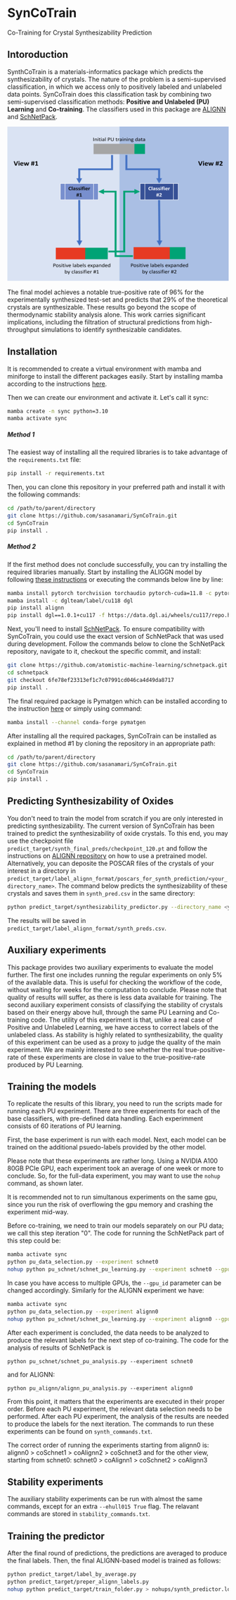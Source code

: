 # SynCoTrain 
Co-Training for Crystal Synthesizability Prediction
## Intoroduction
SynthCoTrain is a materials-informatics package which predicts the synthesizability of crystals. The nature of the problem is a semi-supervised classification, in which we access only to positively labeled and unlabeled data points. SynCoTrain does this classification task by combining two semi-supervised classification methods: **Positive and Unlabeled (PU) Learning** and **Co-training**. The classifiers used in this package are [ALIGNN](https://github.com/usnistgov/alignn) and [SchNetPack](https://github.com/atomistic-machine-learning/schnetpack).

<!-- ![cotraining scheme](figures/cotraining_scheme.jpg) -->
<div style="text-align:center">
<img src="figures/cotraining_scheme_new.png" alt="cotraining scheme" width="550" height="350">
</div>

The final model achieves a notable true-positive rate of 96% for the experimentally synthesized test-set and predicts that 29% of the theoretical crystals are synthesizable. These results go beyond the scope of thermodynamic stability analysis alone. This work carries significant implications, including the filtration of structural predictions from high-throughput simulations to identify synthesizable candidates.

## Installation
It is recommended to create a virtual environment with mamba and miniforge to install the different packages easily. Start by installing mamba according to the instructions [here](https://mamba.readthedocs.io/en/latest/installation/mamba-installation.html).

Then we can create our environment and activate it. Let's call it sync:
```bash
mamba create -n sync python=3.10
mamba activate sync
```
##### Method 1
The easiest way of installing all the required libraries is to take advantage of the `requirements.txt` file:
```bash
pip install -r requirements.txt
```
Then, you can clone this repository in your preferred path and install it with the following commands:
```bash
cd /path/to/parent/directory
git clone https://github.com/sasanamari/SynCoTrain.git
cd SynCoTrain
pip install .
```
##### Method 2
If the first method does not conclude successfully, you can try installing the required libraries manually. Start by installing the ALIGGN model by following [these instructions](https://github.com/usnistgov/alignn?tab=readme-ov-file#optional-gpu-dependencies) or executing the commands below line by line:
```bash
mamba install pytorch torchvision torchaudio pytorch-cuda=11.8 -c pytorch -c nvidia
mamba install -c dglteam/label/cu118 dgl
pip install alignn
pip install dgl==1.0.1+cu117 -f https://data.dgl.ai/wheels/cu117/repo.html
```
Next, you'll need to install [SchNetPack](https://github.com/atomistic-machine-learning/schnetpack). To ensure compatibility with SynCoTrain, you could use the exact version of SchNetPack that was used during development. Follow the commands below to clone the SchNetPack repository, navigate to it, checkout the specific commit, and install:

```bash
git clone https://github.com/atomistic-machine-learning/schnetpack.git
cd schnetpack
git checkout 6fe78ef23313ef1c7c07991cd046ca4d49da8717
pip install .
```

The final required package is Pymatgen which can be installed according to the instruction [here](https://pymatgen.org/installation.html#step-3-install-pymatgen) or simply using command:
```bash
mamba install --channel conda-forge pymatgen
```
After installing all the required packages, SynCoTrain can be installed as explained in method #1 by cloning the repository in an appropriate path:
```bash
cd /path/to/parent/directory
git clone https://github.com/sasanamari/SynCoTrain.git
cd SynCoTrain
pip install .
```
## Predicting Synthesizability of Oxides
You don't need to train the model from scratch if you are only interested in predicting synthesizability. The current version of SynCoTrain has been trained to predict the synthesizability of oxide crystals. 
To this end, you may use the checkpoint file `predict_target/synth_final_preds/checkpoint_120.pt` and follow the instructions on [ALIGNN repository](https://github.com/usnistgov/alignn?tab=readme-ov-file#using-pre-trained-models) on how to use a pretrained model.
Alternatively, you can deposite the POSCAR files of the crystals of your interest in a directory in `predict_target/label_alignn_format/poscars_for_synth_prediction/<your_directory_name>`. The command below predicts the synthesizability of these crystals and saves them in `synth_pred.csv` in the same directory:
```bash
python predict_target/synthesizability_predictor.py --directory_name <your_directory_name>
```
The results will be saved in `predict_target/label_alignn_format/synth_preds.csv`.

## Auxiliary experiments
This package provides two auxiliary experiments to evaluate the model further. The first one includes running the regular experiments on only 5% of the available data. This is useful for checking the workflow of the code, without waiting for weeks for the computation to conclude. Please note that quality of results will suffer, as there is less data available for training.
The second auxiliary experiment consists of classifying the stability of crystals based on their energy above hull, through the same PU Learning and Co-training code. The utility of this experiment is that, unlike a real case of Positive and Unlabeled Learning, we have access to correct labels of the unlabeled class. As stability is highly related to synthesizability, the quality of this experiment can be used as a proxy to judge the quality of the main experiment. We are mainly interested to see whether the real true-positive-rate of these experiments are close in value to the true-positive-rate produced by PU Learning.
<!-- #### Data preparation for auxiliary exeperiments
The data-set needed for both auxilary experiemnts can be produced from the main data. Simple, run the data_scripts/auxiliary_data_015.py file to produce both data-sets:
```
python data_scripts/auxiliary_data.py -->
<!-- ``` -->
## Training the models
To replicate the results of this library, you need to run the scripts made for running each PU experiment. There are three experiments for each of the base classifiers, with pre-defined data handling. Each experimment consists of 60 iterations of PU learning.

First, the base experiment is run with each model. Next, each model can be trained on the additional psuedo-labels provided by the other model. 

Please note that these experiments are rather long. Using a NVIDIA A100 80GB PCIe GPU, each experiment took an average of one week or more to conclude. So, for the full-data experiment, you may want to use the `nohup` command, as shown later.

It is recommended not to run simultanous experiments on the same gpu, since you run the risk of overflowing the gpu memory and crashing the experiment mid-way.

Before co-training, we need to train our models separately on our PU data; we call this step iteration "0". The code for running the SchNetPack part of this step could be:
```bash
mamba activate sync
python pu_data_selection.py --experiment schnet0
nohup python pu_schnet/schnet_pu_learning.py --experiment schnet0 --gpu_id 0 > nohups/schnet0_synth_gpu0.log &
```
In case you have access to multiple GPUs, the `--gpu_id` parameter can be changed accordingly. Similarly for the ALIGNN experiment we have:
```bash
mamba activate sync
python pu_data_selection.py --experiment alignn0
nohup python pu_schnet/schnet_pu_learning.py --experiment alignn0 --gpu_id 0 > nohups/alignn0_synth_gpu0.log &
```
After each experiment is concluded, the data needs to be analyzed to produce the relevant labels for the next step of co-training. The code for the analysis of results of SchNetPack is

```
python pu_schnet/schnet_pu_analysis.py --experiment schnet0 
```
and for ALIGNN:
```
python pu_alignn/alignn_pu_analysis.py --experiment alignn0 
```
From this point, it matters that the experiments are executed in their proper order. Before each PU experiment, the relevant data selection needs to be performed. After each PU experiment, the analysis of the results are needed to produce the labels for the next iteration. The commands to run these experiments can be found on `synth_commands.txt`.

The correct order of running the experiments starting from alignn0 is:
alignn0 > coSchnet1 > coAlignn2 > coSchnet3
and for the other view, starting from schnet0:
schnet0 > coAlignn1 > coSchnet2 > coAlignn3

## Stability experiments
The auxiliary stability experiments can be run with almost the same commands, except for an extra `--ehull015 True` flag. The relavant commands are stored in `stability_commands.txt`.

## Training the predictor
After the final round of predictions, the predictions are averaged to produce the final labels. Then, the final ALIGNN-based model is trained as follows:
```bash
python predict_target/label_by_average.py
python predict_target/preper_alignn_labels.py
nohup python predict_target/train_folder.py > nohups/synth_predictor.log &
```


